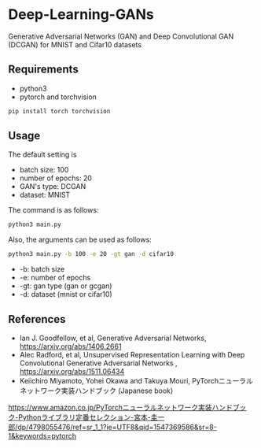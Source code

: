 # Deep-Learning-GANs
Generative Adversarial Networks (GAN) and Deep Convolutional GAN (DCGAN) for MNIST and Cifar10 datasets

## Requirements
- python3
- pytorch and torchvision
```bash
pip install torch torchvision
```
    
## Usage
The default setting is
- batch size: 100
- number of epochs: 20
- GAN's type: DCGAN
- dataset: MNIST

The command is as follows:
```bash
python3 main.py
```
Also, the arguments can be used as follows:
```bash
python3 main.py -b 100 -e 20 -gt gan -d cifar10
```
- -b: batch size
- -e: number of epochs
- -gt: gan type (gan or gcgan)
- -d: dataset (mnist or cifar10)

## References
- Ian J. Goodfellow, et al, Generative Adversarial Networks, https://arxiv.org/abs/1406.2661
- Alec Radford, et al, Unsupervised Representation Learning with Deep Convolutional Generative Adversarial Networks , https://arxiv.org/abs/1511.06434
- Keiichiro Miyamoto, Yohei Okawa and Takuya Mouri, PyTorchニューラルネットワーク実装ハンドブック (Japanese book)

https://www.amazon.co.jp/PyTorchニューラルネットワーク実装ハンドブック-Pythonライブラリ定番セレクション-宮本-圭一郎/dp/4798055476/ref=sr_1_1?ie=UTF8&qid=1547369586&sr=8-1&keywords=pytorch
